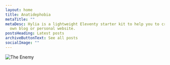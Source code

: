 ```yaml
---
layout: home
title: Anatidephobia
metaTitle: ""
metaDesc: Hylia is a lightweight Eleventy starter kit to help you to create your
  own blog or personal website.
postsHeading: Latest posts
archiveButtonText: See all posts
socialImage: ""
---
```



![](/images/pexels-shay-wood-574120.jpg "The Enemy")